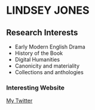 # LINDSEY JONES
## Research Interests
* Early Modern English Drama
* History of the Book
* Digital Humanities
* Canonicity and materiality
* Collections and anthologies
### Interesting Website
[My Twitter](https://twitter.com/LindseyL_Jones)
